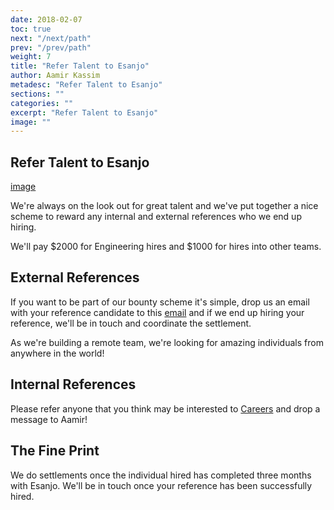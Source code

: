 ```yaml
---
date: 2018-02-07
toc: true
next: "/next/path"
prev: "/prev/path"
weight: 7
title: "Refer Talent to Esanjo"
author: Aamir Kassim
metadesc: "Refer Talent to Esanjo"
sections: ""
categories: ""
excerpt: "Refer Talent to Esanjo"
image: ""
---
```


## Refer Talent to Esanjo

[image][1]

We're always on the look out for great talent and we've put together a nice scheme to reward any internal and external references who we end up hiring.

We'll pay $2000 for Engineering hires and $1000 for hires into other teams.


## External References

If you want to be part of our bounty scheme it's simple, drop us an email with your reference candidate to this [email](job.929b5@esanjo.recruitee.com) and if we end up hiring your reference, we'll be in touch and coordinate the settlement.

As we're building a remote team, we're looking for amazing individuals from anywhere in the world!

## Internal References

Please refer anyone that you think may be interested to [Careers][2] and drop a message to Aamir!

## The Fine Print

We do settlements once the individual hired has completed three months with Esanjo. We'll be in touch once your reference has been successfully hired.


[1]:/images/2016/11/Refer-Talent-to-Esanjo.png
[2]:https://careers.esanjo.com
